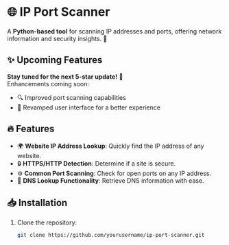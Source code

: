 # 🌐 IP Port Scanner

A **Python-based tool** for scanning IP addresses and ports, offering network information and security insights. 🚀

## ✨ Upcoming Features

**Stay tuned for the next 5-star update!** 🌟  
Enhancements coming soon:
- 🔍 Improved port scanning capabilities
- 🎨 Revamped user interface for a better experience

## 🔥 Features

- 🌍 **Website IP Address Lookup**: Quickly find the IP address of any website.
- 🔒 **HTTPS/HTTP Detection**: Determine if a site is secure.
- ⚙️ **Common Port Scanning**: Check for open ports on any IP address.
- 📡 **DNS Lookup Functionality**: Retrieve DNS information with ease.

## 📥 Installation

1. Clone the repository:  
   ```bash
   git clone https://github.com/yourusername/ip-port-scanner.git
